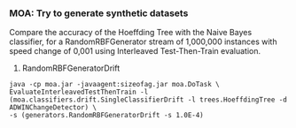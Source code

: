 ### MOA: Try to generate synthetic datasets

Compare the accuracy of the Hoeffding Tree with the Naive Bayes
classifier, for a RandomRBFGenerator stream of 1,000,000 instances with speed change of 0,001 using Interleaved Test-Then-Train evaluation.

1. RandomRBFGeneratorDrift
```
java -cp moa.jar -javaagent:sizeofag.jar moa.DoTask \
EvaluateInterleavedTestThenTrain -l (moa.classifiers.drift.SingleClassifierDrift -l trees.HoeffdingTree -d ADWINChangeDetector) \
-s (generators.RandomRBFGeneratorDrift -s 1.0E-4)
```